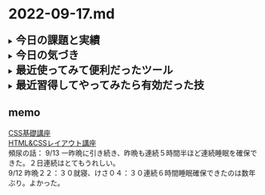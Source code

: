 # 2022-09-17.md
<details>
<summary><h2 style="display:inline">今日の課題と実績</h2></summary>
 <h3>やりたいこと/やったこと</h3>
 <ol>
  <li>【Re Think】システム開発実務スキルの向上には生産性向上が最も重要と気づきました</li>
   <br>
   <p>実務ベースで考え直してみると、個々のテクニックを習得することはもちろん大切ですが、<b>生産効率が上がらざるを得ないような</b>「仕掛け／仕組み／カラクリ」を
   着実に作り込んでいくことこそ重要だということが分かりました</p>
  <br>
  <li>それでは、生産効率が上がらざるを得ないようなカラクリとは具体的に何だろう、、、、仮説を立てて、地道に検証してみるという作業に今日から着手しようと思います</li>
  <br><li>下の３つの技術セットこそ今考えうる最高のカラクリではないかという仮説を立てて見ました</li>
   <ul>
    <li>Next+vite</li>
    <li>TailwindCSS</li>
    <li>Typescript</li>
   </ul>
  </ol>
 <li>今日は早速 <b>Next＋Vite</b>について、実際に手を動かして検証してみたいと思います。
</details>
<details>
 <summary><h2 style="display:inline">今日の気づき</h2></summary>
 <ul>
  <li><b>Next+Vite</b>の仕組みは今日現在「開発中」であった。とても期待がもてる。<br>
  上記のワードでググっても、あくまで実験例のような記事ばかりで公式サイトでは「開発中、議論中」の段階であるようです。 <br> 
  もっとも、そもそもViteを絡ませる理由は、React等のフレームワークプロジェクトが肥大化すると幾何級数的にビルドにコストが増大するのを避けることなので、当面サンプル作りとかが中心の私の場合は、何も急いで実験に加わることも不要だし、公式サイトに貢献できるほどの技術も持ち合わせていないので決して焦る必要はありません。<br> 
   むしろ、「<b>Next+viteたり前</b>」の時代を見据えて今のうちにしっかりReactプロジェクトに慣れ親しむことに精力を注ぐという戦略をとろうと思います。</li>
 
 </ul>
 </details>
 

<details>
  <summary><h2 style="display:inline">最近使ってみて便利だったツール</h2></summary>
  <ul>
   <li>オンラインツール：<a href="https://favicon-generator.mintsu-dev.com/">ファビコンジェネレータ</a>で任意の画像をfaviconに変換</li>
   <li>オンラインツール：<a href="https://placehold.jp/">プレスホルダー</a>で任意サイズのダミー画像を生成</li>
  </ul>
</details>

 <details>
  <summary><h2 style="display:inline"?>最近習得してやってみたら有効だった技</h2></summary>
 
  <ul>
   <li>Vscodeエディタでlorem20とするとワード数２０のダミー段落が得られる。</li>
   <li>画面のキャッシュデータの削除／更新</li>
   <div><img src="../../images/fig22-09-07_1.png" style="width:640px;"></div>
  </ul>
</details>


## memo
[CSS基礎講座](https://youtube.com/playlist?list=PLwM1-TnN_NN5jWN09yjtxWng2XZa88ate)  
[HTML&CSSレイアウト講座](https://youtube.com/playlist?list=PLwM1-TnN_NN5x6_-OTH9BFVgbYg_l7oEN)  
頻尿の話：
  9/13 一昨晩に引き続き、昨晩も連続５時間半ほど連続睡眠を確保できた。２日連続はとてもうれしい。  
  9/12 昨晩２２：３０就寝、けさ０４：３０連続６時間睡眠確保できたのは数年ぶり。よかった。


